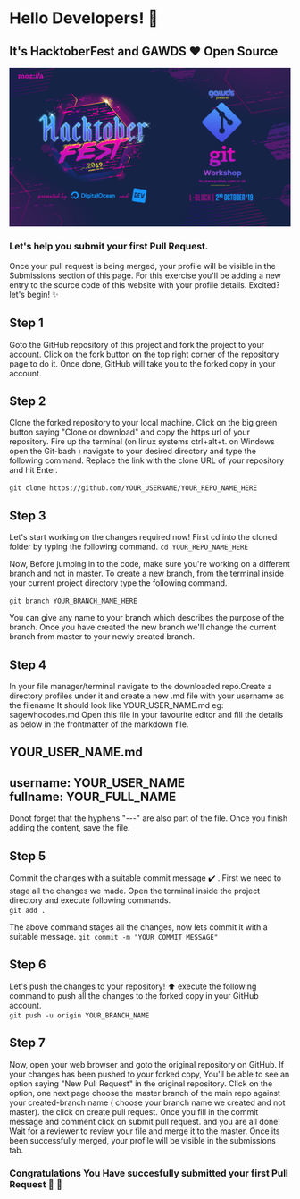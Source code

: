 # Hello Developers! :wave:
## It's HacktoberFest and GAWDS :heart: Open Source

![Image](/assets/git.jpg)

### Let's help you submit your first Pull Request.

Once your pull request is being merged, your profile will be visible in the Submissions section of this page. For this exercise you'll be adding a new entry to the source code of this website with your profile details. Excited?  let's begin! :sparkles:
## Step 1
Goto the GitHub repository of this project and fork the project to your account. Click on the fork button on the top right corner of the repository page to do it. Once done, GitHub will take you to the forked copy in your account.
<br/>
## Step 2
Clone the forked repository to your local machine. Click on the big green button saying "Clone or download" and copy the https url of your repository. Fire up the terminal (on linux systems ctrl+alt+t. on Windows open the Git-bash ) navigate to your desired directory and type the following command. Replace the link with the clone URL of your repository and hit Enter.

`git clone https://github.com/YOUR_USERNAME/YOUR_REPO_NAME_HERE `

## Step 3
Let's start working on the changes required now! First cd into the cloned folder by typing the following command.
`cd YOUR_REPO_NAME_HERE`

Now, Before jumping in to the code, make sure you're working on a different branch and not in master. To create a new branch, from the terminal inside your current project directory type the following command. 

`git branch YOUR_BRANCH_NAME_HERE`

You can give any name to your branch which describes the purpose of the branch.
Once you have created the new branch we'll change the current branch from master to your newly created branch. 

## Step 4
In your  file manager/terminal navigate to the downloaded repo.Create a directory  profiles under it and create a new .md file with your username as the filename
It should look like YOUR_USER_NAME.md eg: sagewhocodes.md
Open this file in your favourite editor and fill the details as below in the frontmatter of the markdown file.

YOUR_USER_NAME.md
---
username: YOUR_USER_NAME<br/>
fullname: YOUR_FULL_NAME
---
Donot forget that the hyphens "---" are also part of the file. Once you finish adding the content, save the file.

## Step 5
Commit the changes with a suitable commit message :heavy_check_mark: . First we need to stage all the changes we made. Open the terminal inside the project directory and execute following commands.<br/>
`git add .`

The above command stages all the changes, now lets commit it with a suitable message.
`git commit -m "YOUR_COMMIT_MESSAGE"`

## Step 6
Let's push the changes to your repository! :arrow_up: execute the following command to push all the changes to the forked copy in your GitHub account.<br/>
`git push -u origin YOUR_BRANCH_NAME`

## Step 7
Now, open your web browser and goto the original repository on GitHub. If your changes has been pushed to your forked copy, You'll be able to see an option saying "New Pull Request" in the original repository. Click on the option, one next page choose the master branch of the main repo against your created-branch name ( choose your branch name we created and not master). the click on create pull request. 
Once you fill in the commit message and comment click on submit pull request.
and you are all done!  
Wait for a reviewer to review your file and merge it to the master. Once its been successfully merged, your profile will be visible in the submissions tab. 

### Congratulations You Have succesfully submitted your first Pull Request :tada: :tada:
